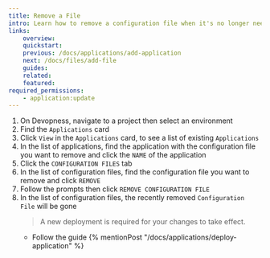 ```yaml
---
title: Remove a File
intro: Learn how to remove a configuration file when it's no longer needed
links:
    overview:
    quickstart:
    previous: /docs/applications/add-application
    next: /docs/files/add-file
    guides:
    related:
    featured:
required_permissions:
    - application:update
---
```


1. On Devopness, navigate to a project then select an environment
1. Find the `Applications` card
1. Click `View` in the `Applications` card, to see a list of existing `Applications`
1. In the list of applications, find the application with the configuration file you want to remove and click the `NAME` of the application
1. Click the `CONFIGURATION FILES` tab
1. In the list of configuration files, find the configuration file you want to remove and click `REMOVE`
1. Follow the prompts then click `REMOVE CONFIGURATION FILE`
1. In the list of configuration files, the recently removed `Configuration File` will be gone
    > A new deployment is required for your changes to take effect.
      - Follow the guide {% mentionPost "/docs/applications/deploy-application" %}
